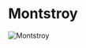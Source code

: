 # Montstroy
![Montstroy](https://github.com/Edanriell/Montstroy/blob/master/montstroy.png?raw=true)
